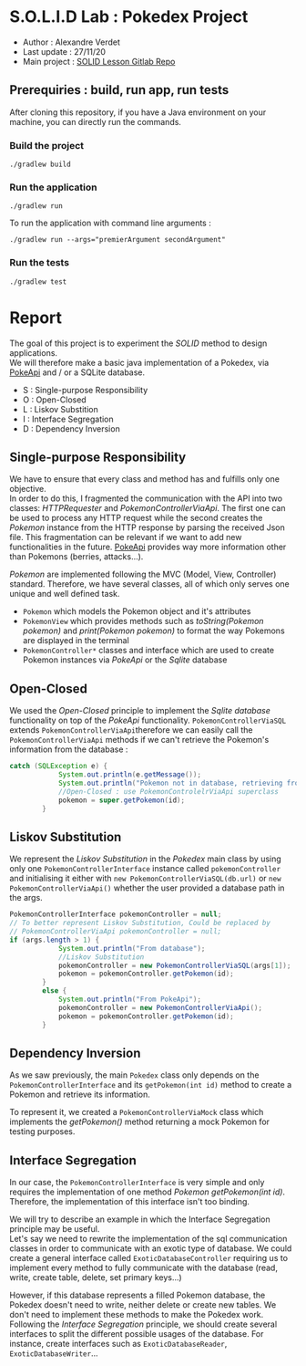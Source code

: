 # S.O.L.I.D Lab : Pokedex Project


* Author : Alexandre Verdet
* Last update : 27/11/20
* Main project : [SOLID Lesson Gitlab Repo](https://gitlab.com/qrichaud/emse_solid_lesson)

## Prerequiries : build, run app, run tests

After cloning this repository, if you have a Java environment on your machine, you can directly run the commands.

### Build the project

```
./gradlew build
```

### Run the application

```
./gradlew run
```

To run the application with command line arguments :

```
./gradlew run --args="premierArgument secondArgument"
```

### Run the tests

```
./gradlew test
```


# Report


The goal of this project is to experiment the *SOLID* method to design applications.\
We will therefore make a basic java implementation of a Pokedex, via [PokeApi](https://pokeapi.co/) and / or a SQLite database.

* S : Single-purpose Responsibility
* O : Open-Closed
* L : Liskov Substition
* I : Interface Segregation
* D : Dependency Inversion


## Single-purpose Responsibility

We have to ensure that every class and method has and fulfills only one objective.\
In order to do this, I fragmented the communication with the API into two classes: *HTTPRequester* and *PokemonControllerViaApi*. The first one can be used to process any HTTP request while the second creates the *Pokemon* instance from the HTTP response by parsing the received Json file. This fragmentation can be relevant if we want to add new functionalities in the future. [PokeApi](https://pokeapi.co/) provides way more information other than Pokemons (berries, attacks...).

*Pokemon* are implemented following the MVC (Model, View, Controller) standard. Therefore, we have several classes, all of which only serves one unique and well defined task.
* `Pokemon` which models the Pokemon object and it's attributes
* `PokemonView` which provides methods such as *toString(Pokemon pokemon)* and *print(Pokemon pokemon)* to format the way Pokemons are displayed in the terminal
* `PokemonController*` classes and interface which are used to create Pokemon instances via *PokeApi* or the *Sqlite* database

## Open-Closed

We used the *Open-Closed* principle to implement the *Sqlite database* functionality on top of the *PokeApi* functionality. `PokemonControllerViaSQL` extends `PokemonControllerViaApi`therefore we can easily call the `PokemonControllerViaApi` methods if we can't retrieve the Pokemon's information from the database :
```java
catch (SQLException e) {
            System.out.println(e.getMessage());
            System.out.println("Pokemon not in database, retrieving from PokeApi");
            //Open-Closed : use PokemonControlelrViaApi superclass
            pokemon = super.getPokemon(id);
        }
```

## Liskov Substitution

We represent the *Liskov Substitution* in the *Pokedex* main class by using only one `PokemonControllerInterface` instance called `pokemonController` and initialising it either with `new PokemonControllerViaSQL(db.url)` or `new PokemonControllerViaApi()` whether the user provided a database path in the args.
```java
PokemonControllerInterface pokemonController = null;
// To better represent Liskov Substitution, Could be replaced by
// PokemonControllerViaApi pokemonController = null;
if (args.length > 1) {
            System.out.println("From database");
            //Liskov Substitution
            pokemonController = new PokemonControllerViaSQL(args[1]);
            pokemon = pokemonController.getPokemon(id);
        }
        else {
            System.out.println("From PokeApi");
            pokemonController = new PokemonControllerViaApi();
            pokemon = pokemonController.getPokemon(id);
        }
```


## Dependency Inversion

As we saw previously, the main `Pokedex` class only depends on the `PokemonControllerInterface` and its `getPokemon(int id)` method to create a Pokemon and retrieve its information.

To represent it, we created a `PokemonControllerViaMock` class which implements the *getPokemon()* method returning a mock Pokemon for testing purposes.


## Interface Segregation

In our case, the `PokemonControllerInterface` is very simple and only requires the implementation of one method *Pokemon getPokemon(int id)*. Therefore, the implementation of this interface isn't too binding.

We will try to describe an example in which the Interface Segregation principle may be useful.\
Let's say we need to rewrite the implementation of the sql communication classes in order to communicate with an exotic type of database. We could create a general interface called `ExoticDatabaseController` requiring us to implement every method to fully communicate with the database (read, write, create table, delete, set primary keys...)

However, if this database represents a filled Pokemon database, the Pokedex doesn't need to write, neither delete or create new tables. We don't need to implement these methods to make the Pokedex work.
Following the *Interface Segregation* principle, we should create several interfaces to split the different possible usages of the database. For instance, create interfaces such as `ExoticDatabaseReader`, `ExoticDatabaseWriter`...
